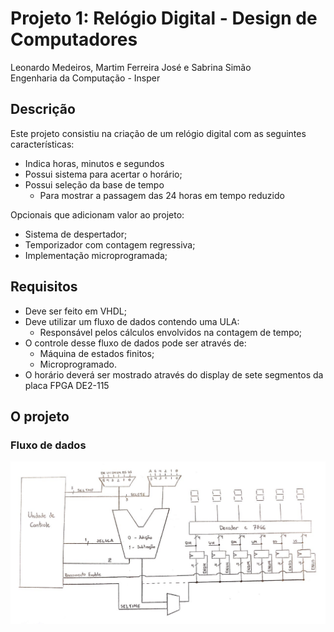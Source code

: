 # Projeto 1: Relógio Digital - Design de Computadores

Leonardo Medeiros, Martim Ferreira José e Sabrina Simão <br>
Engenharia da Computação - Insper

## Descrição
Este projeto consistiu na criação de um relógio digital com as seguintes características:
* Indica horas, minutos e segundos
* Possui sistema para acertar o horário;
* Possui seleção da base de tempo
    * Para mostrar a passagem das 24 horas em tempo reduzido
  
Opcionais que adicionam valor ao projeto:
* Sistema de despertador;
* Temporizador com contagem regressiva;
* Implementação microprogramada;

## Requisitos
* Deve ser feito em VHDL;
* Deve utilizar um fluxo de dados contendo uma ULA:
    * Responsável pelos cálculos envolvidos na contagem de tempo;
* O controle desse fluxo de dados pode ser através de:
    * Máquina de estados finitos;
    * Microprogramado.
* O horário deverá ser mostrado através do display de sete segmentos da placa FPGA DE2-115

## O projeto
### Fluxo de dados
![Diagrama de Fluxo de Dados](./img/fluxo_de_dados.jpeg)